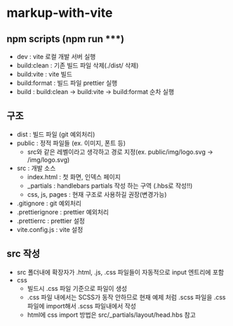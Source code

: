 # markup-with-vite



## npm scripts (npm run ***)
- dev           : vite 로컬 개발 서버 실행
- build:clean   : 기존 빌드 파일 삭제(./dist/ 삭제)
- build:vite    : vite 빌드
- build:format  : 빌드 파일 prettier 실행
- build         : build:clean -> build:vite -> build:format 순차 실행


## 구조
- dist    : 빌드 파일 (git 예외처리)
- public  : 정적 파일들 (ex. 이미지, 폰트 등)
  - src와 같은 레벨이라고 생각하고 경로 지정(ex. public/img/logo.svg -> /img/logo.svg)
- src     : 개발 소스
  - index.html     : 첫 화면, 인덱스 페이지
  - _partials      : handlebars partials 작성 하는 구역 (.hbs로 작성!!)
  - css, js, pages : 현재 구조로 사용하길 권장(변경가능)
- .gitignore       : git 예외처리
- .prettierignore  : prettier 예외처리
- .prettierrc      : prettier 설정
- vite.config.js   : vite 설정


## src 작성
- src 폴더내에 확장자가 .html, .js, .css 파일들이 자동적으로 input 엔트리에 포함
- css
  - 빌드시 .css 파일 기준으로 파일이 생성
  - .css 파일 내에서는 SCSS가 동작 안하므로 현재 예제 처럼 .scss 파일을 .css파일에 import해서 .scss 파일내에서 작성
  - html에 css import 방법은 src/_partials/layout/head.hbs 참고
